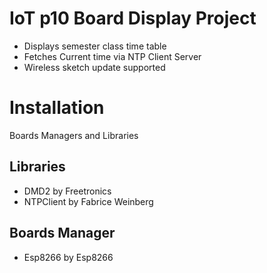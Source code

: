 
# IoT p10 Board Display Project
* Displays semester class time table
* Fetches Current time via NTP Client Server
* Wireless sketch update supported  



# Installation

Boards Managers and Libraries

## Libraries
  + DMD2 by Freetronics
  + NTPClient by Fabrice Weinberg
## Boards Manager
  + Esp8266 by Esp8266


    

